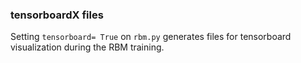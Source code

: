 ### tensorboardX files

Setting `tensorboard= True` on `rbm.py` generates files for tensorboard visualization during the RBM training.